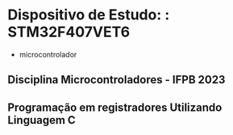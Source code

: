 #  Dispositivo de Estudo:  : STM32F407VET6
  - microcontrolador

## Disciplina Microcontroladores - IFPB 2023

## Programação em registradores Utilizando Linguagem C
